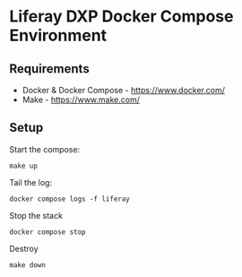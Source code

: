 # Liferay DXP Docker Compose Environment

## Requirements

* Docker & Docker Compose - https://www.docker.com/
* Make - https://www.make.com/

## Setup

Start the compose:

```
make up
```

Tail the log:

```
docker compose logs -f liferay
```

Stop the stack

```
docker compose stop
```

Destroy

```
make down
```


